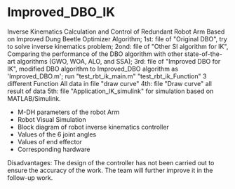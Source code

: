 # Improved_DBO_IK
Inverse Kinematics Calculation and Control of Redundant Robot Arm Based on Improved Dung Beetle Optimizer Algorithm;
1st: file of "Original DBO", try to solve inverse kinematics problem;
2ond: file of "Other SI algorithm for IK", Comparing the performance of the DBO algorithm with other state-of-the-art algorithms (GWO, WOA, ALO, and SSA);
3rd: file of "Improved DBO for IK", modified DBO algorithm to Improved_DBO algorithm as 'Improved_DBO.m'; 
run "test_rbt_ik_main.m" 
"test_rbt_ik_Function" 3 different Function
All data in file "draw curve"
4th: file "Draw curve" all result of data
5th: file "Application_IK_simulink" for simulation based on MATLAB/Simulink.
- M-DH parameters of the robot Arm
- Robot Visual Simulation
- Block diagram of robot inverse kinematics controller
- Values of the 6 joint angles
- Values of end effector
- Corresponding hardware

Disadvantages: The design of the controller has not been carried out to ensure the accuracy of the work. The team will further improve it in the follow-up work.
